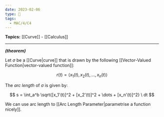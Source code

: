 ```yaml
---
date: 2023-02-06
type: 🧠
tags:
  - MAC/4/C4
---
```


**Topics:** [[Curve]] - [[Calculus]]

---

_**(theorem)**_

Let $\sigma$ be a [[Curve|curve]] that is drawn by the following [[Vector-Valued Function|vector-valued function]]:

$$
r(t) = \langle x_{1}(t), x_{2}(t), \dots, x_{n}(t)\rangle
$$

The _arc length_ of $\sigma$ is given by:

$$
s = \int_a^b \sqrt{[x_1'(t)]^2 + [x_2'(t)]^2 + \dots + [x_n'(t)]^2} \ dt
$$

We can use arc length to [[Arc Length Parameter|parametrise a function nicely]].
